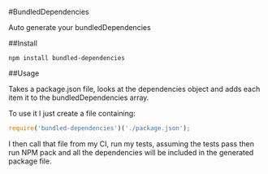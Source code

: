 #BundledDependencies

Auto generate your bundledDependencies

##Install

```
npm install bundled-dependencies
```

##Usage

Takes a package.json file, looks at the dependencies object and adds each item
 it to the bundledDependencies array.

To use it I just create a file containing:

```js
require('bundled-dependencies')('./package.json');
```

I then call that file from my CI, run my tests, assuming the tests pass then run NPM pack and all the dependencies will be included in the generated package file.
